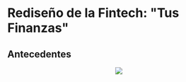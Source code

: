 #  Rediseño de la Fintech: "Tus Finanzas"


##  Antecedentes



<p  align="center">

<img  src="http://i67.tinypic.com/2je709h.png" >

</p>





